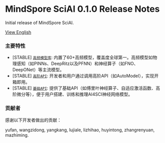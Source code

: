 ﻿# MindSpore SciAI 0.1.0 Release Notes

Initial release of MindSpore SciAI.

[View English](./RELEASE.md)

### 主要特性

- [STABLE] [`高频模型库`](./sciai/model): 内置了60+高频模型，覆盖度全球第一。高频模型如物理感知（如PINNs、DeepRitz以及PFNN）和神经算子（如FNO、DeepONet）等主流模型。
- [STABLE] [`高阶API`](./README_CN.md#快速使用): 开发者和用户通过调用高阶API（如AutoModel），实现开箱即用。
- [STABLE] [`基础API`](./sciai): 提供了基础API（如傅里叶神经算子、自适应激活函数、高阶微分等），便于用户搭建、训练和推理AI4SCI神经网络模型。

### 贡献者

感谢以下开发者做出的贡献：

yufan, wangzidong, yangkang, lujiale, lizhihao, huyintong, zhangrenyuan, mazhiming.